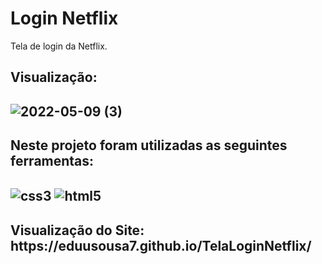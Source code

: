 <h1> Login Netflix </h1>
  
  Tela de login da Netflix.
  
  <h2>Visualização:<h2>
  
  ![2022-05-09 (3)](https://user-images.githubusercontent.com/98124493/167535785-32511a5c-6869-4728-92ca-0ca87e2afaae.png)
  
  <h2>Neste projeto foram utilizadas as seguintes ferramentas:<h2>


  <img align="center" alt="css3" src="https://img.shields.io/badge/CSS3-1572B6?style=for-the-badge&logo=css3&logoColor=white" />
  
  <img align="center" alt="html5" src="https://img.shields.io/badge/HTML5-E34F26?style=for-the-badge&logo=html5&logoColor=white" />
  
  <h2>Visualização do Site: https://eduusousa7.github.io/TelaLoginNetflix/<h2>
